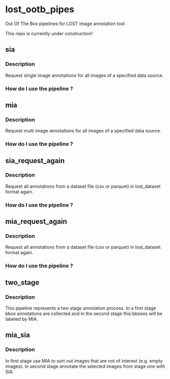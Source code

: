 # lost_ootb_pipes
Out Of The Box pipelines for LOST image annotation tool

This repo is currently under construction!

## sia
### Description
Request single image annotations for all images of a specified data source.

### How do I use the pipeline ?
## mia
### Description
Request multi image annotations for all images of a specified data source.

### How do I use the pipeline ?
## sia_request_again
### Description
Request all annotations from a dataset file (csv or parquet) in lost_dataset format again.
### How do I use the pipeline ?

## mia_request_again
### Description
Request all annotations from a dataset file (csv or parquet) in lost_dataset format again.
### How do I use the pipeline ?

## two_stage
### Description
This pipeline represents a two stage annotation process. In a first stage bbox annotations are collected and in the second stage this bboxes will be labeled by MIA.

## mia_sia
### Description
In first stage use MIA to sort out images that are not of interest (e.g. empty images).
In second stage annotate the selected images from stage one with SIA.